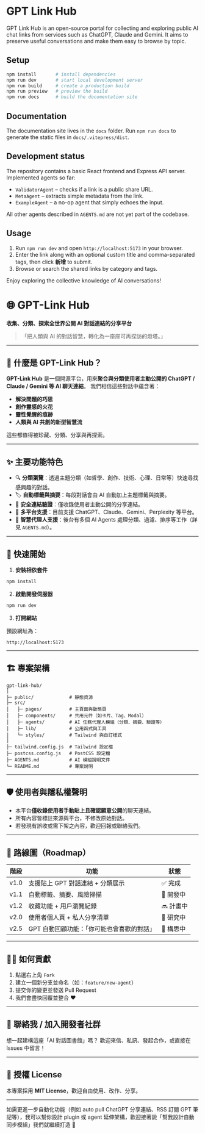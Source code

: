 # GPT Link Hub

GPT Link Hub is an open-source portal for collecting and exploring public AI chat links from services such as ChatGPT, Claude and Gemini. It aims to preserve useful conversations and make them easy to browse by topic.

## Setup

```bash
npm install       # install dependencies
npm run dev       # start local development server
npm run build     # create a production build
npm run preview   # preview the build
npm run docs      # build the documentation site
```

## Documentation

The documentation site lives in the `docs` folder. Run `npm run docs` to generate the static files in `docs/.vitepress/dist`.

## Development status

The repository contains a basic React frontend and Express API server.
Implemented agents so far:

- `ValidatorAgent` – checks if a link is a public share URL.
- `MetaAgent` – extracts simple metadata from the link.
- `ExampleAgent` – a no-op agent that simply echoes the input.

All other agents described in `AGENTS.md` are not yet part of the codebase.

## Usage

1. Run `npm run dev` and open `http://localhost:5173` in your browser.
2. Enter the link along with an optional custom title and comma-separated tags,
   then click **新增** to submit.
3. Browse or search the shared links by category and tags.

Enjoy exploring the collective knowledge of AI conversations!
# 🌐 GPT-Link Hub

**收集、分類、探索全世界公開 AI 對話連結的分享平台**

> 「把人類與 AI 的對話智慧，轉化為一座座可再探訪的燈塔。」

---

## 📌 什麼是 GPT-Link Hub？

**GPT-Link Hub** 是一個開源平台，用來**聚合與分類使用者主動公開的 ChatGPT / Claude / Gemini 等 AI 聊天連結**。
我們相信這些對話中蘊含著：

* **解決問題的巧思**
* **創作靈感的火花**
* **靈性覺醒的痕跡**
* **人類與 AI 共創的新型智慧流**

這些都值得被珍藏、分類、分享與再探索。

---

## ✨ 主要功能特色

* 🔍 **分類瀏覽**：透過主題分類（如哲學、創作、技術、心理、日常等）快速尋找感興趣的對話。
* 🏷️ **自動標籤與摘要**：每段對話會由 AI 自動加上主題標籤與摘要。
* 🔗 **安全連結驗證**：僅收錄使用者主動公開的分享連結。
* 📄 **多平台支援**：目前支援 ChatGPT、Claude、Gemini、Perplexity 等平台。
* 🧠 **智慧代理人支援**：後台有多個 AI Agents 處理分類、過濾、排序等工作（詳見 `AGENTS.md`）。

---

## 🚀 快速開始

1. **安裝相依套件**

```bash
npm install
```

2. **啟動開發伺服器**

```bash
npm run dev
```

3. **打開網站**

預設網址為：

```
http://localhost:5173
```

---

## 🏗️ 專案架構

```
gpt-link-hub/
│
├─ public/             # 靜態資源
├─ src/
│   ├─ pages/          # 主頁面與動態頁
│   ├─ components/     # 共用元件（如卡片、Tag、Modal）
│   ├─ agents/         # AI 任務代理人模組（分類、摘要、驗證等）
│   ├─ lib/            # 公用函式與工具
│   └─ styles/         # Tailwind 與自訂樣式
│
├─ tailwind.config.js  # Tailwind 設定檔
├─ postcss.config.js   # PostCSS 設定檔
├─ AGENTS.md           # AI 模組說明文件
└─ README.md           # 專案說明
```

---

## 🛡️ 使用者與隱私權聲明

* 本平台**僅收錄使用者手動貼上且確認願意公開**的聊天連結。
* 所有內容皆標註來源與平台，不修改原始對話。
* 若發現有誤收或需下架之內容，歡迎回報或聯絡我們。

---

## 📌 路線圖（Roadmap）

| 階段   | 功能                      | 狀態     |
| ---- | ----------------------- | ------ |
| v1.0 | 支援貼上 GPT 對話連結 + 分類展示    | ✅ 完成   |
| v1.1 | 自動標籤、摘要、風險掃描            | 🔄 開發中 |
| v1.2 | 收藏功能 + 用戶瀏覽紀錄           | 🔜 計畫中 |
| v2.0 | 使用者個人頁 + 私人分享清單         | 🚧 研究中 |
| v2.5 | GPT 自動回顧功能：「你可能也會喜歡的對話」 | 🧪 構思中 |

---

## 🙋‍♀️ 如何貢獻

1. 點選右上角 `Fork`
2. 建立一個新分支並命名（如：`feature/new-agent`）
3. 提交你的變更並發送 Pull Request
4. 我們會盡快回覆並整合 ❤️

---

## 🤝 聯絡我 / 加入開發者社群

想一起建構這座「AI 對話圖書館」嗎？
歡迎來信、私訊、發起合作，或直接在 Issues 中留言！

---

## 📄 授權 License

本專案採用 **MIT License**，歡迎自由使用、改作、分享。

---

如需更進一步自動化功能（例如 auto pull ChatGPT 分享連結、RSS 訂閱 GPT 筆記等），我可以幫你設計 plugin 或 agent 延伸架構，歡迎接著說「幫我設計自動同步模組」我們就繼續打造 🚀
